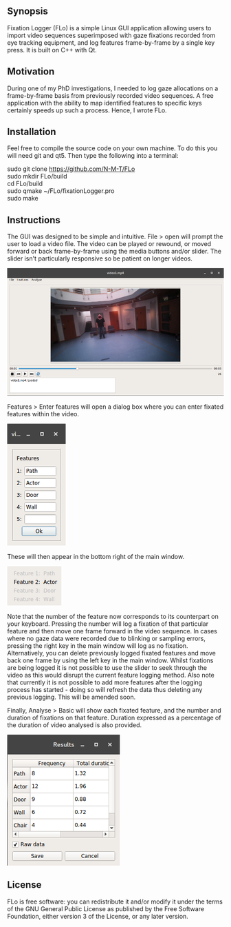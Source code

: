 ## Synopsis

Fixation Logger (FLo) is a simple Linux GUI application allowing users to import video sequences superimposed with gaze fixations recorded from eye tracking equipment, and log features frame-by-frame by a single key press. It is built on C++ with Qt.

## Motivation

During one of my PhD investigations, I needed to log gaze allocations on a frame-by-frame basis from previously recorded video sequences. A free application with the ability to map identified features to specific keys certainly speeds up such a process. Hence, I wrote FLo.

## Installation

Feel free to compile the source code on your own machine. To do this you will need git and qt5. Then type the following into a terminal:

sudo git clone https://github.com/N-M-T/FLo <br />
sudo mkdir FLo/build <br />
cd FLo/build <br />
sudo qmake ~/FLo/fixationLogger.pro <br />
sudo make

## Instructions

The GUI was designed to be simple and intuitive. File > open will prompt the user to load a video file. The video can be played or rewound, or moved forward or back frame-by-frame using the media buttons and/or slider. The slider isn't particularly responsive so be patient on longer videos.  <br />

![ScreenShot](https://github.com/N-M-T/FLo/blob/master/screenshots/Screenshot%20from%202017-05-22%2011-51-40.png)  <br />

Features > Enter features will open a dialog box where you can enter fixated features within the video. <br />

![ScreenShot](https://github.com/N-M-T/FLo/blob/master/screenshots/Screenshot%20from%202017-05-22%2011-59-04.png) <br />

These will then appear in the bottom right of the main window.

![ScreenShot](https://github.com/N-M-T/FLo/blob/master/screenshots/Screenshot%20from%202017-05-22%2012-01-38.png)
<br />

Note that the number of the feature now corresponds to its counterpart on your keyboard. Pressing the number will log a fixation of that particular feature and then move one frame forward in the video sequence. In cases where no gaze data were recorded due to blinking or sampling errors, pressing the right key in the main window will log as no fixation. Alternatively, you can delete previously logged fixated features and move back one frame by using the left key in the main window. Whilst fixations are being logged it is not possible to use the slider to seek through the video as this would disrupt the current feature logging method. Also note that currently it is not possible to add more features after the logging process has started - doing so will refresh the data thus deleting any previous logging. This will be amended soon. <br />

Finally, Analyse > Basic will show each fixated feature, and the number and duration of fixations on that feature. Duration expressed as a percentage of the duration of video analysed is also provided. <br />

![ScreenShot](https://github.com/N-M-T/FLo/blob/master/screenshots/Screenshot%20from%202017-05-22%2012-14-46.png) <br />

## License

FLo is free software: you can redistribute it and/or modify it under the terms of the GNU General Public License as published by the Free Software Foundation, either version 3 of the License, or any later version.
